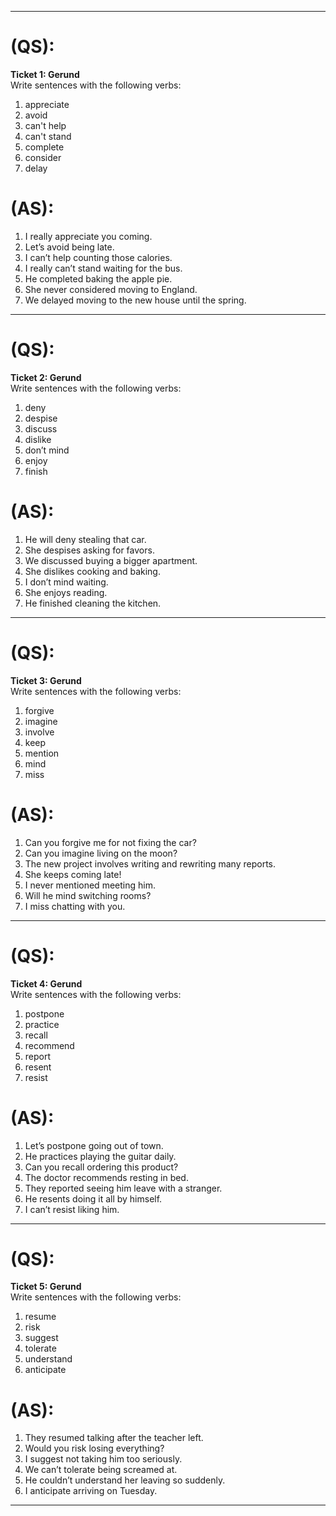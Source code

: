 
---

# (QS):
**Ticket 1: Gerund**  
Write sentences with the following verbs:  
1. appreciate  
2. avoid  
3. can't help  
4. can't stand  
5. complete  
6. consider  
7. delay  


# (AS):
1. I really appreciate you coming.  
2. Let’s avoid being late.  
3. I can’t help counting those calories.  
4. I really can’t stand waiting for the bus.  
5. He completed baking the apple pie.  
6. She never considered moving to England.  
7. We delayed moving to the new house until the spring.  

---

# (QS):
**Ticket 2: Gerund**  
Write sentences with the following verbs:  
1. deny  
2. despise  
3. discuss  
4. dislike  
5. don’t mind  
6. enjoy  
7. finish  


# (AS):
1. He will deny stealing that car.  
2. She despises asking for favors.  
3. We discussed buying a bigger apartment.  
4. She dislikes cooking and baking.  
5. I don’t mind waiting.  
6. She enjoys reading.  
7. He finished cleaning the kitchen.  

---

# (QS):
**Ticket 3: Gerund**  
Write sentences with the following verbs:  
1. forgive   
2. imagine  
3. involve  
4. keep  
5. mention   
6. mind   
7. miss   


# (AS):
1. Can you forgive me for not fixing the car?  
2. Can you imagine living on the moon?  
3. The new project involves writing and rewriting many reports.  
4. She keeps coming late!  
5. I never mentioned meeting him.  
6. Will he mind switching rooms?  
7. I miss chatting with you.  

---

# (QS):
**Ticket 4: Gerund**  
Write sentences with the following verbs:  
1. postpone  
2. practice   
3. recall   
4. recommend   
5. report  
6. resent   
7. resist   

# (AS):
1. Let’s postpone going out of town.  
2. He practices playing the guitar daily.  
3. Can you recall ordering this product?  
4. The doctor recommends resting in bed.  
5. They reported seeing him leave with a stranger.  
6. He resents doing it all by himself.  
7. I can’t resist liking him.  

---

# (QS):
**Ticket 5: Gerund**  
Write sentences with the following verbs:  
1. resume   
2. risk  
3. suggest  
4. tolerate  
5. understand  
6. anticipate  

# (AS):
1. They resumed talking after the teacher left.  
2. Would you risk losing everything?   
3. I suggest not taking him too seriously.  
4. We can’t tolerate being screamed at.  
5. He couldn’t understand her leaving so suddenly.  
6. I anticipate arriving on Tuesday.  

---
